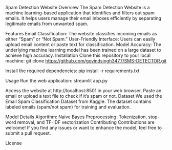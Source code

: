 Spam Detection Website
Overview
The Spam Detection Website is a machine learning-based application that identifies and filters out spam emails. It helps users manage their email inboxes efficiently by separating legitimate emails from unwanted spam.

Features
Email Classification: The website classifies incoming emails as either “Spam” or “Not Spam.”
User-Friendly Interface: Users can easily upload email content or paste text for classification.
Model Accuracy: The underlying machine learning model has been trained on a large dataset to achieve high accuracy.
Installation
Clone this repository to your local machine:
git clone https://github.com/govindsingh3477/SMS-DETECTOR.git

Install the required dependencies:
pip install -r requirements.txt

Usage
Run the web application:
streamlit app.py

Access the website at http://localhost:8501 in your web browser.
Paste an email or upload a text file to check if it’s spam or not.
Dataset
We used the Email Spam Classification Dataset from Kaggle. The dataset contains labeled emails (spam/not spam) for training and evaluation.

Model Details
Algorithm: Naive Bayes
Preprocessing: Tokenization, stop-word removal, and TF-IDF vectorization
Contributing
Contributions are welcome! If you find any issues or want to enhance the model, feel free to submit a pull request.

License
